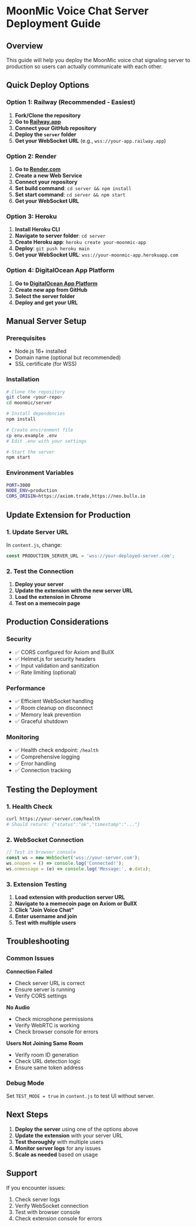 # MoonMic Voice Chat Server Deployment Guide

## Overview
This guide will help you deploy the MoonMic voice chat signaling server to production so users can actually communicate with each other.

## Quick Deploy Options

### Option 1: Railway (Recommended - Easiest)
1. **Fork/Clone the repository**
2. **Go to [Railway.app](https://railway.app)**
3. **Connect your GitHub repository**
4. **Deploy the `server` folder**
5. **Get your WebSocket URL** (e.g., `wss://your-app.railway.app`)

### Option 2: Render
1. **Go to [Render.com](https://render.com)**
2. **Create a new Web Service**
3. **Connect your repository**
4. **Set build command**: `cd server && npm install`
5. **Set start command**: `cd server && npm start`
6. **Get your WebSocket URL**

### Option 3: Heroku
1. **Install Heroku CLI**
2. **Navigate to server folder**: `cd server`
3. **Create Heroku app**: `heroku create your-moonmic-app`
4. **Deploy**: `git push heroku main`
5. **Get your WebSocket URL**: `wss://your-moonmic-app.herokuapp.com`

### Option 4: DigitalOcean App Platform
1. **Go to [DigitalOcean App Platform](https://cloud.digitalocean.com/apps)**
2. **Create new app from GitHub**
3. **Select the server folder**
4. **Deploy and get your URL**

## Manual Server Setup

### Prerequisites
- Node.js 16+ installed
- Domain name (optional but recommended)
- SSL certificate (for WSS)

### Installation
```bash
# Clone the repository
git clone <your-repo>
cd moonmic/server

# Install dependencies
npm install

# Create environment file
cp env.example .env
# Edit .env with your settings

# Start the server
npm start
```

### Environment Variables
```bash
PORT=3000
NODE_ENV=production
CORS_ORIGIN=https://axiom.trade,https://neo.bullx.io
```

## Update Extension for Production

### 1. Update Server URL
In `content.js`, change:
```javascript
const PRODUCTION_SERVER_URL = 'wss://your-deployed-server.com';
```

### 2. Test the Connection
1. **Deploy your server**
2. **Update the extension with the new server URL**
3. **Load the extension in Chrome**
4. **Test on a memecoin page**

## Production Considerations

### Security
- ✅ CORS configured for Axiom and BullX
- ✅ Helmet.js for security headers
- ✅ Input validation and sanitization
- ✅ Rate limiting (optional)

### Performance
- ✅ Efficient WebSocket handling
- ✅ Room cleanup on disconnect
- ✅ Memory leak prevention
- ✅ Graceful shutdown

### Monitoring
- ✅ Health check endpoint: `/health`
- ✅ Comprehensive logging
- ✅ Error handling
- ✅ Connection tracking

## Testing the Deployment

### 1. Health Check
```bash
curl https://your-server.com/health
# Should return: {"status":"ok","timestamp":"..."}
```

### 2. WebSocket Connection
```javascript
// Test in browser console
const ws = new WebSocket('wss://your-server.com');
ws.onopen = () => console.log('Connected!');
ws.onmessage = (e) => console.log('Message:', e.data);
```

### 3. Extension Testing
1. **Load extension with production server URL**
2. **Navigate to a memecoin page on Axiom or BullX**
3. **Click "Join Voice Chat"**
4. **Enter username and join**
5. **Test with multiple users**

## Troubleshooting

### Common Issues

**Connection Failed**
- Check server URL is correct
- Ensure server is running
- Verify CORS settings

**No Audio**
- Check microphone permissions
- Verify WebRTC is working
- Check browser console for errors

**Users Not Joining Same Room**
- Verify room ID generation
- Check URL detection logic
- Ensure same token address

### Debug Mode
Set `TEST_MODE = true` in `content.js` to test UI without server.

## Next Steps

1. **Deploy the server** using one of the options above
2. **Update the extension** with your server URL
3. **Test thoroughly** with multiple users
4. **Monitor server logs** for any issues
5. **Scale as needed** based on usage

## Support

If you encounter issues:
1. Check server logs
2. Verify WebSocket connection
3. Test with browser console
4. Check extension console for errors 